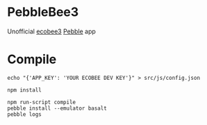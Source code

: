 PebbleBee3
=========

Unofficial [ecobee3](https://www.ecobee.com/) [Pebble](https://www.pebble.com/) app

Compile
====

```
echo "{'APP_KEY': 'YOUR ECOBEE DEV KEY'}" > src/js/config.json
```

```
npm install
```

```
npm run-script compile
pebble install --emulator basalt
pebble logs
```